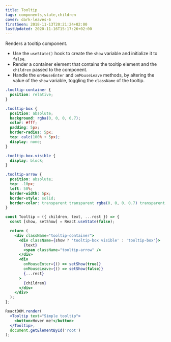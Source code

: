 ```yaml
---
title: Tooltip
tags: components,state,children
cover: dark-leaves-6
firstSeen: 2018-11-13T20:21:24+02:00
lastUpdated: 2020-11-16T15:17:26+02:00
---
```


Renders a tooltip component.

- Use the `useState()` hook to create the `show` variable and initialize it to `false`.
- Render a container element that contains the tooltip element and the `children` passed to the component.
- Handle the `onMouseEnter` and `onMouseLeave` methods, by altering the value of the `show` variable, toggling the `className` of the tooltip.

```css
.tooltip-container {
  position: relative;
}

.tooltip-box {
  position: absolute;
  background: rgba(0, 0, 0, 0.7);
  color: #fff;
  padding: 5px;
  border-radius: 5px;
  top: calc(100% + 5px);
  display: none;
}

.tooltip-box.visible {
  display: block;
}

.tooltip-arrow {
  position: absolute;
  top: -10px;
  left: 50%;
  border-width: 5px;
  border-style: solid;
  border-color: transparent transparent rgba(0, 0, 0, 0.7) transparent;
}
```

```jsx
const Tooltip = ({ children, text, ...rest }) => {
  const [show, setShow] = React.useState(false);

  return (
    <div className="tooltip-container">
      <div className={show ? 'tooltip-box visible' : 'tooltip-box'}>
        {text}
        <span className="tooltip-arrow" />
      </div>
      <div
        onMouseEnter={() => setShow(true)}
        onMouseLeave={() => setShow(false)}
        {...rest}
      >
        {children}
      </div>
    </div>
  );
};
```

```jsx
ReactDOM.render(
  <Tooltip text="Simple tooltip">
    <button>Hover me!</button>
  </Tooltip>,
  document.getElementById('root')
);
```
